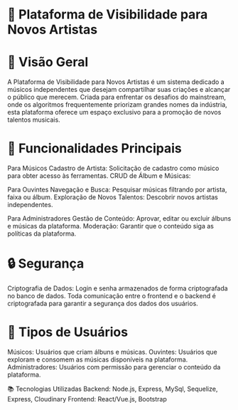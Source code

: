 # 🎵 Plataforma de Visibilidade para Novos Artistas

# 📖 Visão Geral
A Plataforma de Visibilidade para Novos Artistas é um sistema dedicado a músicos independentes que desejam compartilhar suas criações e alcançar o público que merecem. Criada para enfrentar os desafios do mainstream, onde os algoritmos frequentemente priorizam grandes nomes da indústria, esta plataforma oferece um espaço exclusivo para a promoção de novos talentos musicais.


# 🚀 Funcionalidades Principais
Para Músicos
Cadastro de Artista: Solicitação de cadastro como músico para obter acesso às ferramentas.
CRUD de Álbum e Músicas:

Para Ouvintes
Navegação e Busca: Pesquisar músicas filtrando por artista, faixa ou álbum.
Exploração de Novos Talentos: Descobrir novos artistas independentes.

Para Administradores
Gestão de Conteúdo: Aprovar, editar ou excluir álbuns e músicas da plataforma.
Moderação: Garantir que o conteúdo siga as políticas da plataforma.


# 🔒 Segurança
Criptografia de Dados:
Login e senha armazenados de forma criptografada no banco de dados.
Toda comunicação entre o frontend e o backend é criptografada para garantir a segurança dos dados dos usuários.


# 👥 Tipos de Usuários
Músicos: Usuários que criam álbuns e músicas.
Ouvintes: Usuários que exploram e consomem as músicas disponíveis na plataforma.
Administradores: Usuários com permissão para gerenciar o conteúdo da plataforma.


📚 Tecnologias Utilizadas
Backend: Node.js, Express, MySql, Sequelize, Express, Cloudinary
Frontend: React/Vue.js, Bootstrap
